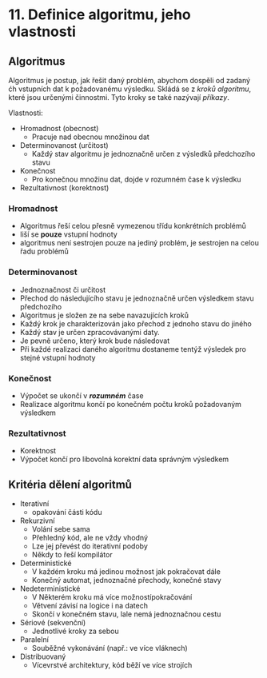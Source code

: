# 11. Definice algoritmu, jeho vlastnosti

## Algoritmus

Algoritmus je postup, jak řešit daný problém, abychom dospěli od zadaný ćh vstupních dat k požadovanému výsledku. Skládá se z _kroků algoritmu_, které jsou určenými činnostmi. Tyto kroky se také nazývají _příkazy_.

Vlastnosti:

- Hromadnost (obecnost)
  - Pracuje nad obecnou množinou dat
- Determinovanost (určitost)
  - Každý stav algoritmu je jednoznačně určen z výsledků předchozího stavu
- Konečnost
  - Pro konečnou množinu dat, dojde v rozumném čase k výsledku
- Rezultativnost (korektnost)

### Hromadnost

- Algoritmus řeší celou přesně vymezenou třídu konkrétních problémů
- liší se **pouze** vstupní hodnoty
- algoritmus není sestrojen pouze na jediný problém, je sestrojen na celou řadu problémů

### Determinovanost

- Jednoznačnost či určitost
- Přechod do následujícího stavu je jednoznačně určen výsledkem stavu předchozího
- Algoritmus je složen ze na sebe navazujících kroků
- Každý krok je charakterizován jako přechod z jednoho stavu do jiného
- Každý stav je určen zpracovávanými daty.
- Je pevně určeno, který krok bude následovat
- Při každé realizaci daného algoritmu dostaneme tentýž výsledek pro stejné vstupní hodnoty

### Konečnost

- Výpočet se ukončí v **_rozumném_** čase
- Realizace algoritmu končí po konečném počtu kroků požadovaným výsledkem

### Rezultativnost

- Korektnost
- Výpočet končí pro libovolná korektní data správným výsledkem

## Kritéria dělení algoritmů

- Iterativní
  - opakování části kódu
- Rekurzivní
  - Volání sebe sama
  - Přehledný kód, ale ne vždy vhodný
  - Lze jej převést do iterativní podoby
  - Někdy to řeší kompilátor
- Deterministické
  - V každém kroku má jedinou možnost jak pokračovat dále
  - Konečný automat, jednoznačné přechody, konečné stavy
- Nedeterministické
  - V Některém kroku má více možnostípokračování
  - Větvení závisí na logice i na datech
  - Skončí v konečném stavu, lale nemá jednoznačnou cestu
- Sériové (sekvenční)
  - Jednotlivé kroky za sebou
- Paralelní
  - Souběžné vykonávání (např.: ve více vláknech)
- Distribuovaný
  - Vícevrstvé architektury, kód běží ve více strojích
